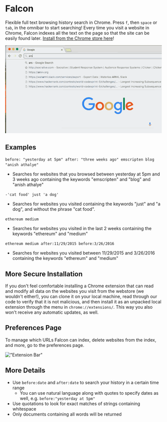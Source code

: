 # Falcon

Flexible full text browsing history search in Chrome. Press `f`, then `space` or `tab`, in the omnibar to start searching! Every time you visit a website in Chrome, Falcon indexes all the text on the page so that the site can be easily found later. [Install from the Chrome store here](https://chrome.google.com/webstore/detail/falcon/mmifbbohghecjloeklpbinkjpbplfalb)!

<img src="Falcon.gif" alt="Example Usage" width="880px"/>

## Examples

`before: "yesterday at 5pm" after: "three weeks ago" emscripten blog "anish athalye"` 
- Searches for websites that you browsed between yesterday at 5pm and 3 weeks ago containing the keywords "emscripten" and "blog" and "anish athalye"

`-'cat food' just 'a dog'`
- Searches for websites you visited containing the keywords "just" and "a dog", and without the phrase "cat food".

`ethereum medium` 
- Searches for websites you visited in the last 2 weeks containing the keywords "ethereum" and "medium"

`ethereum medium after:11/29/2015 before:3/26/2016` 
- Searches for websites you visited between 11/29/2015 and 3/26/2016 containing the keywords "ethereum" and "medium"

## More Secure Installation
If you don't feel comfortable installing a Chrome extension that can read and modify all data on the websites you visit from the webstore (we wouldn't either!), you can clone it on your local machine, read through our code to verify that it is not malicious, and then install it as an unpacked local extension through the menu in `chrome://extensions/`. This way you also won't receive any automatic updates, as well. 

## Preferences Page
To manage which URLs Falcon can index, delete websites from the index, and more, go to the preferences page.

!["Extension Bar"](http://i.imgur.com/w6cdWsc.png "Extension Bar")

## More Details
- Use `before:date` and `after:date` to search your history in a certain time range
  - You can use natural language along with quotes to specify dates as well, e.g. `before:"yesterday at 5pm"`
- Use quotations to look for exact matches of strings containing whitespace
- Only documents containing all words will be returned
